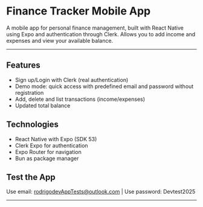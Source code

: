 # Finance Tracker Mobile App

A mobile app for personal finance management, built with React Native using Expo and authentication through Clerk. Allows you to add income and expenses and view your available balance.

---

## Features

- Sign up/Login with Clerk (real authentication)
- Demo mode: quick access with predefined email and password without registration
- Add, delete and list transactions (income/expenses)
- Updated total balance

## Technologies

- React Native with Expo (SDK 53)
- Clerk Expo for authentication
- Expo Router for navigation
- Bun as package manager

## Test the App

Use email: rodrigodevAppTests@outlook.com |
Use password: Devtest2025

---
